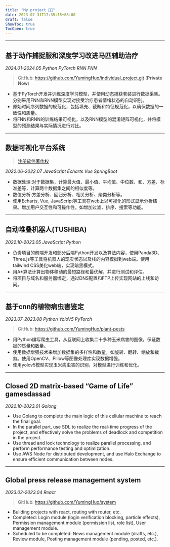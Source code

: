 ```yaml
---
title: "My project 👨‍💻"
date: 2023-07-31T17:35:15+08:00
draft: false
ShowToc: true
TocOpen: true
---
```


-----------------
## 基于动作捕捉服和深度学习改进马匹辅助治疗

*2024.01-2024.05 Python PyTorch RNN FNN*

> GitHub: https://github.com/YumingHuo/individual_project.git (**Private Now**)

* 基于PyTorch开发并训练深度学习模型，并使用动态捕获套装进行数据采集。分别采用FNN和RNN模型实现对接受治疗患者情绪状态的自动识别。
* 原始时间序列数据的规范化，包括填充、截断和特征规范化，以确保数据的一致性和质量。
* 将FNN和RNN的训练结果可视化，以及RNN模型的混淆矩阵可视化，并将模型的预测结果与实际情况进行对比。
-----------------
## 数据可视化平台系统

> [注册软件著作权](/pdf/copyright.pdf)

*2022.06-2022.07 JavaScript Echarts Vue SpringBoot*

* 数据处理:对于数据集，计算最大值、最小值、平均值、中位数、和、方差、标准差等，计算两个数据集之间的相似度等。
* 数值分析:方差分析、回归分析、相关分析、聚类分析等。
* 使用Echarts, Vue, JavaScript等工具在web上以可视化的形式显示分析结果。增加用户交互性和可操作性，如增加过滤、排序、搜索等功能。

-----------------
## 自动堆叠机器人(TUSHIBA)

*2022.10-2023.05 JavaScript Python*

* 负责项目的前端开发和部分后端Python开发以及算法内容，使用Panda3D、Three.js等工具将机器人的现实状态以及栈的内容模拟到web端。使用tailwind CSS美化web端，实现暗黑模式。
* 用A*算法计算出物体移动的最短路径和最优解，并进行测试和评估。
* 将项目与域名和服务器绑定，通过DNS配置和FTP上传实现网站的上线和访问。

-----------------
## 基于cnn的植物病虫害鉴定

*2023.07-2023.08 Python YoloV5 PyTorch*

> GitHub: https://github.com/YumingHuo/plant-pests

* 用Python编写爬虫工具，从互联网上收集二十多种玉米病害的图像，保证数据的质量和数量。
* 使用数据增强技术来增加数据集的多样性和数量，如旋转、翻转、缩放和裁剪。使用OpenCV、Pillow等图像处理库实现数据增强。
* 使用yolov5模型实现玉米病虫害的识别，对模型进行训练和优化。

-----------------
## Closed 2D matrix-based “Game of Life” gamesdassad

*2022.10-2023.01 Golong*

* Use Golang to complete the main logic of this cellular machine to reach the final goal.
* In the parallel part, use SDL to realize the real-time progress of the project, and effectively solve the problems of deadlock and competition in the project.
* Use thread and lock technology to realize parallel processing, and perform performance testing and optimization.
* Use AWS Node for distributed development, and use Halo Exchange to ensure efficient communication between nodes.

-----------------
## Global press release management system

*2023.02-2023.04  React*

> GitHub: https://github.com/YumingHuo/system

* Building projects with react, routing with router, etc.
* Completed: Login module (login verification blocking, particle effects), Permission management module (permission list, role list), User management module.
* Scheduled to be completed: News management module (drafts, etc.), Review module, Posting management module (pending, posted, etc.).
